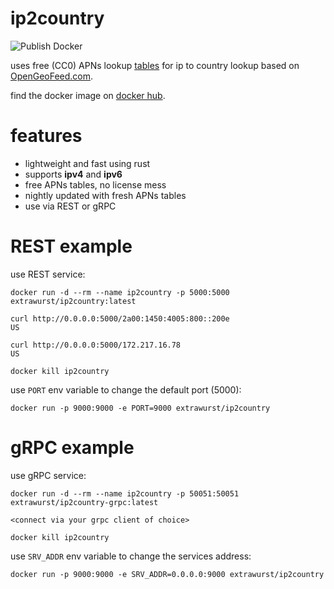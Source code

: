# ip2country

![Publish Docker](https://github.com/extrawurst/ip2country/workflows/Publish%20Docker/badge.svg)

uses free (CC0) APNs lookup [tables](https://github.com/sapics/ip-location-db) for ip to country lookup based on [OpenGeoFeed.com](https://opengeofeed.org).

find the docker image on [docker hub](https://hub.docker.com/repository/docker/extrawurst/ip2country).

# features

* lightweight and fast using rust
* supports **ipv4** and **ipv6**
* free APNs tables, no license mess
* nightly updated with fresh APNs tables
* use via REST or gRPC

# REST example

use REST service:
```
docker run -d --rm --name ip2country -p 5000:5000 extrawurst/ip2country:latest

curl http://0.0.0.0:5000/2a00:1450:4005:800::200e
US

curl http://0.0.0.0:5000/172.217.16.78
US

docker kill ip2country
```

use `PORT` env variable to change the default port (5000):
```
docker run -p 9000:9000 -e PORT=9000 extrawurst/ip2country
```

# gRPC example

use gRPC service:
```
docker run -d --rm --name ip2country -p 50051:50051 extrawurst/ip2country-grpc:latest

<connect via your grpc client of choice>

docker kill ip2country
```

use `SRV_ADDR` env variable to change the services address:
```
docker run -p 9000:9000 -e SRV_ADDR=0.0.0.0:9000 extrawurst/ip2country
```

